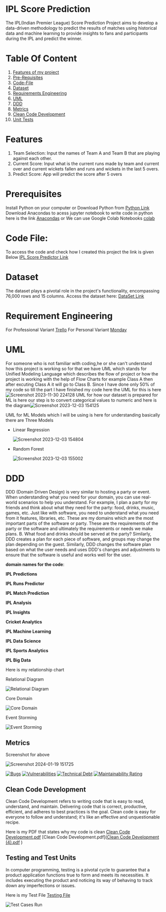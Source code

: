 # IPL Score Prediction 
The IPL(Indian Premier League) Score Prediction Project aims to develop a data-driven methodology to predict the results of  matches using historical data and machine learning to provide insights to fans and participants during the IPL and predict the winner.

# Table Of Content
1. [Features of my project](https://github.com/KhushalKhare/software_development#features)
2. [Pre-Requisites](https://github.com/KhushalKhare/software_development#prerequisites)
3. [Code-File](https://github.com/KhushalKhare/software_development#code-file)
4. [Dataset](https://github.com/KhushalKhare/software_development#dataset)
5. [Requirements Engineering](https://github.com/KhushalKhare/software_development#requirement-engineering)
6. [UML](https://github.com/KhushalKhare/software_development#uml)
7. [DDD](https://github.com/KhushalKhare/software_development#DDD)
8. [Metrics](https://github.com/KhushalKhare/software_development/tree/main?tab=readme-ov-file#metrics)
9. [Clean Code Development](https://github.com/KhushalKhare/software_development?tab=readme-ov-file#clean-code-development)
10. [Unit Tests](https://github.com/KhushalKhare/software_development/blob/main/README.md#testing-and-test-units)


# Features
1. Team Selection: Input the names of Team A and Team B that are playing against each other.
2. Current Score: Input what is the current runs made by team and current over and current wickets fallen and runs and wickets in the last 5 overs.
3. Predict Score: App will predict the score after 5 overs

# Prerequisites
Install Python on your computer or Download Python from [Python Link](https://www.python.org/)
Download Anacondas to acess jupyter notebook to write code in python here is the link [Anacondas](https://www.anaconda.com/download) or 
We can use Google Colab Notebooks [colab](https://colab.google/)

# Code File: 
To access the code and check how I created this project the link is given Below
[IPL Score Predictor Link](https://github.com/KhushalKhare/software_development/blob/main/Python%20File/IPL_Score_Prediction%20(2).ipynb)

# Dataset
The dataset plays a pivotal role in the project's functionality, encompassing 76,000 rows and 15 columns. Access the dataset here: [DataSet Link](https://github.com/KhushalKhare/software_development/blob/main/Data%20Set/ipl_data.csv)

# Requirement Engineering 
For Professional Variant 
[Trello](https://trello.com/b/EDFAf9j3/ipl-score-card)
For Personal Variant
[Monday](https://khushalkhrs-team-company.monday.com/boards/1371201419)


# UML
For someone who is not familiar with coding,he or she can't understand how this project is working so for that we have UML which stands for Unified Modeling Language 
which describes the flow of project or how the project is working with the help of Flow Charts for example Class A then after excuting Class A it will go to Class B.
Since I have done only 50% of my code so till the part I have finished my code here the UML for this is here ![Screenshot 2023-11-30 224128](https://github.com/KhushalKhare/software_development/assets/148461152/a1c6787e-81c9-4e62-9bd2-9cb5695763d4)
UML for how our dataset is prepared for ML is here our step is to convert categorical values to numeric and here is the diagram![Screenshot 2023-12-03 154125](https://github.com/KhushalKhare/software_development/assets/148461152/3bb08b00-0343-48f0-b151-0359279b1ddc)

UML for ML Models which I will be using is here for understanding basically there are Three Models 
* Linear Regression

  ![Screenshot 2023-12-03 154804](https://github.com/KhushalKhare/software_development/assets/148461152/35c00314-428b-4782-b313-101685b88007)

* Random Forest
  
  ![Screenshot 2023-12-03 155002](https://github.com/KhushalKhare/software_development/assets/148461152/c56e3f4c-362b-4fbd-999a-a77bf8421ed1)


# DDD
DDD (Domain Driven Design) is very  similar to hosting a party or event. When understanding what you need for your domain, you can use real-world scenarios to help you understand. For example, I plan a party for my friends and think about what they need for the party: food, drinks, music, games, etc. Just like with software, you need to understand what you need from it 
features, libraries, etc. These are my domains which are the most important parts of the software or party. These are the requirements of the party or  the software and ultimately the requirements or needs 
we make plans. B. What food and drinks should be served at the party? Similarly, DDD creates a plan  for each piece of software, and groups may change the plan depending on the guest. Similarly, DDD changes the software plan  based on what the user needs and uses DDD's changes and adjustments to ensure that the software is useful and works well for the user.

**domain names for the code**:

**IPL Predictions**

**IPL Runs Predictor**

**IPL Match Prediction**

**IPL Analysis**

**IPL Insights**

**Cricket Analytics**

**IPL Machine Learning**

**IPL Data Science**

**IPL Sports Analytics**

**IPL Big Data**

Here is my relationship chart


Relational Diagram 

![Relational Diagram](https://github.com/KhushalKhare/software_development/assets/148461152/b91b562a-9e3b-46d4-9692-395944cc9e78)

Core Domain

![Core Domain](https://github.com/KhushalKhare/software_development/assets/148461152/6c240a36-566c-4a54-a4b8-0aedacb5d1cb)

Event Storming

![Event Storming](https://github.com/KhushalKhare/software_development/assets/148461152/bea2d12d-50bc-4bc7-8a78-732b5b192ff8)



## Metrics

Screenshot for above

![Screenshot 2024-01-19 151725](https://github.com/KhushalKhare/software_development/assets/148461152/346f25ef-5d54-4fd7-a152-5a5988f0c39c)


[![Bugs](https://sonarcloud.io/api/project_badges/measure?project=KhushalKhare_Test1&metric=bugs)](https://sonarcloud.io/summary/new_code?id=KhushalKhare_Test1) [![Vulnerabilities](https://sonarcloud.io/api/project_badges/measure?project=KhushalKhare_Test1&metric=vulnerabilities)](https://sonarcloud.io/summary/new_code?id=KhushalKhare_Test1) [![Technical Debt](https://sonarcloud.io/api/project_badges/measure?project=KhushalKhare_Test1&metric=sqale_index)](https://sonarcloud.io/summary/new_code?id=KhushalKhare_Test1) [![Maintainability Rating](https://sonarcloud.io/api/project_badges/measure?project=KhushalKhare_Test1&metric=sqale_rating)](https://sonarcloud.io/summary/new_code?id=KhushalKhare_Test1)

## Clean Code Development

Clean Code Development refers to writing code that is easy to read, understand, and maintain. Delivering code that is correct, productive, efficient, and adheres to best practices is the goal. Clean code is easy for everyone to follow and understand; it's like an effective and unquestionable recipe. 

Here is my PDF that states why my code is clean 
[Clean Code Development.pdf](https://github.com/KhushalKhare/software_development/blob/main/Clean%20Code%20Development%20(3).pdf)
[Clean Code Development.pdf]([Clean Code Development (4).pdf](https://github.com/KhushalKhare/software_development/files/14016577/Clean.Code.Development.4.pdf)
)

## Testing and Test Units

In computer programming, testing is a pivotal cycle to guarantee that a product application functions true to form and meets its necessities. It includes executing the product and noticing its way of behaving to track down any imperfections or issues. 

Here is my Test File [Testing File](https://github.com/KhushalKhare/software_development/blob/main/Testing/test_units%20(1).py) 

![Test Cases Run](https://github.com/KhushalKhare/software_development/assets/148461152/3d4b2c30-7301-4c58-b2b9-40d5032c4cb3)














